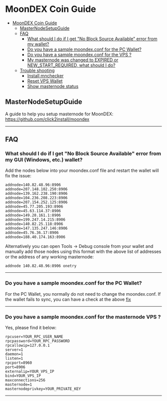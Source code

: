 # MoonDEX Coin Guide

<!-- TOC -->

- [MoonDEX Coin Guide](#moondex-coin-guide)
    - [MasterNodeSetupGuide](#masternodesetupguide)
    - [FAQ](#faq)
        - [What should I do if I get "No Block Source Available" error from my wallet?](#what-should-i-do-if-i-get-no-block-source-available-error-from-my-wallet)
        - [Do you have a sample moondex.conf for the PC Wallet?](#do-you-have-a-sample-moondexconf-for-the-pc-wallet)
        - [Do you have a sample moondex.conf for the VPS ?](#do-you-have-a-sample-moondexconf-for-the-vps)
        - [My masternode was changed to EXPIRED or NEW_START_REQUIRED, what should I do?](#my-masternode-was-changed-to-expired-or-new-start-required--what-should-i-do)
    - [Trouble shooting](#trouble-shooting)
        - [Install mnchecker](#install-mnchecker)
        - [Reset VPS Wallet](#reset-vps-wallet)
        - [Show masternode status](#show-masternode-status)

<!-- /TOC -->


## MasterNodeSetupGuide
A guide to help you setup masternode for MoonDEX:
https://github.com/click2install/moondex

---
## FAQ

### What should I do if I get "No Block Source Available" error from my GUI (Windows, etc.) wallet?

Add the nodes below into your moondex.conf file and restart the wallet will fix the issue:

```
addnode=140.82.48.96:8906
addnode=207.148.102.250:8906
addnode=139.162.238.190:8906
addnode=104.236.208.223:8906
addnode=207.154.252.125:8906
addnode=45.77.205.193:8906
addnode=45.63.114.37:8906
addnode=149.28.161.1:8906
addnode=199.247.14.215:8906
addnode=140.82.25.118:8906
addnode=147.135.247.146:8906
addnode=45.76.36.17:8906
addnode=188.40.174.163:8906
```

Alternatively you can open Tools -> Debug console from your wallet and manually add those nodes using this format with the above list of addresses or the address of any working masternode:
```
addnode 140.82.48.96:8906 onetry
```

---
### Do you have a sample moondex.conf for the PC Wallet?

For the PC Wallet, you normally do not need to change the moondex.conf. If the wallet fails to sync, you can have a check at the above [fix](#what-should-i-do-if-i-get-no-block-source-available-error-from-my-wallet)

---
### Do you have a sample moondex.conf for the masternode VPS ?

Yes, please find it below:

```
rpcuser=YOUR_RPC_USER_NAME
rpcpassword=YOUR_RPC_PASSWORD
rpcallowip=127.0.0.1
server=1
daemon=1
listen=1
rpcport=8960
port=8906
externalip=YOUR_VPS_IP
bind=YOUR_VPS_IP
maxconnections=256
masternode=1
masternodeprivkey=YOUR_PRIVATE_KEY
```
---
